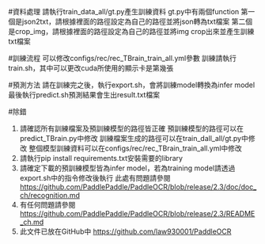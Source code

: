 #資料處理
請執行train_data_all/gt.py產生訓練資料
gt.py中有兩個function
第一個是json2txt，請根據裡面的路徑設定為自己的路徑並將json轉為txt檔案
第二個是crop_img，請根據裡面的路徑設定為自己的路徑並將img crop出來並產生訓練txt檔案

#訓練流程
可以修改configs/rec/rec_TBrain_train_all.yml參數
訓練請執行train.sh，其中可以更改cuda所使用的顯示卡是第幾張

#預測方法
請在訓練完之後，執行export.sh，會將訓練model轉換為infer model
最後執行predict.sh預測結果會生出result.txt檔案

#除錯
1. 請確認所有訓練檔案及預訓練模型的路徑皆正確
預訓練模型的路徑可以在predict_TBrain.py中修改
訓練檔案生成的路徑可以在train_dall_all/gt.py中修改
整個模型訓練資料可以在configs/rec/rec_TBrain_train_all.yml中修改
2. 請執行pip install requirements.txt安裝需要的library
3. 請確定下載的預訓練模型皆為infer model，若為training model請透過export.sh中的指令修改後執行
此處有問題請參閱 https://github.com/PaddlePaddle/PaddleOCR/blob/release/2.3/doc/doc_ch/recognition.md
4. 有任何問題請參閱 https://github.com/PaddlePaddle/PaddleOCR/blob/release/2.3/README_ch.md
5. 此文件已放在GitHub中 https://github.com/law930001/PaddleOCR

